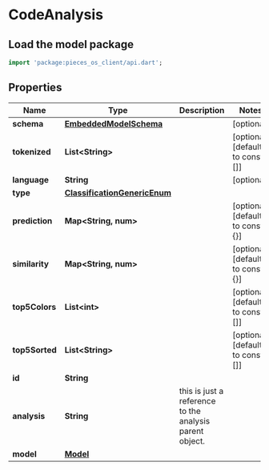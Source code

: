 # CodeAnalysis

## Load the model package
```dart
import 'package:pieces_os_client/api.dart';
```

## Properties
Name | Type | Description | Notes
------------ | ------------- | ------------- | -------------
**schema** | [**EmbeddedModelSchema**](EmbeddedModelSchema) |  | [optional] 
**tokenized** | **List\<String\>** |  | [optional] [default to const []]
**language** | **String** |  | [optional] 
**type** | [**ClassificationGenericEnum**](ClassificationGenericEnum) |  | 
**prediction** | **Map\<String, num\>** |  | [optional] [default to const {}]
**similarity** | **Map\<String, num\>** |  | [optional] [default to const {}]
**top5Colors** | **List\<int\>** |  | [optional] [default to const []]
**top5Sorted** | **List\<String\>** |  | [optional] [default to const []]
**id** | **String** |  | 
**analysis** | **String** | this is just a reference to the analysis parent object. | 
**model** | [**Model**](Model) |  | 




